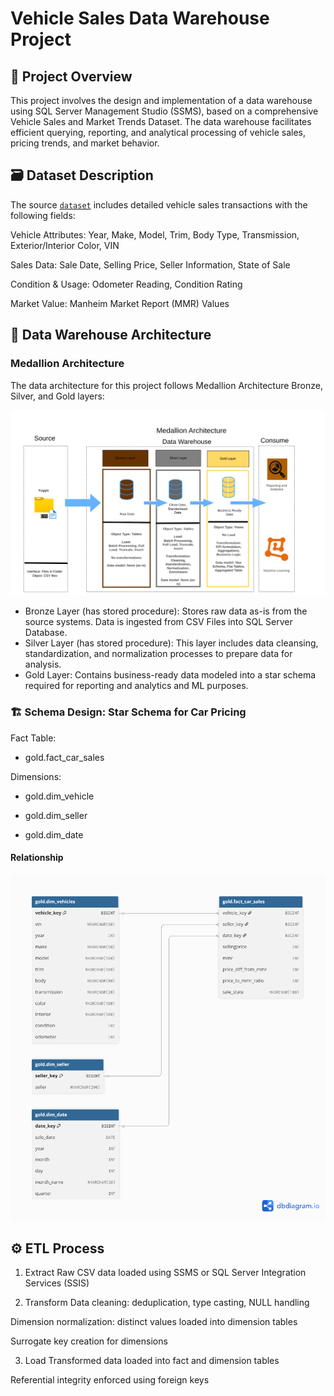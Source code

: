 # Vehicle Sales Data Warehouse Project

## 📌 Project Overview
This project involves the design and implementation of a data warehouse using SQL Server Management Studio (SSMS), based on a comprehensive Vehicle Sales and Market Trends Dataset. The data warehouse facilitates efficient querying, reporting, and analytical processing of vehicle sales, pricing trends, and market behavior.

## 🗃️ Dataset Description
The source [`dataset`](https://www.kaggle.com/datasets/syedanwarafridi/vehicle-sales-data) includes detailed vehicle sales transactions with the following fields:

Vehicle Attributes: Year, Make, Model, Trim, Body Type, Transmission, Exterior/Interior Color, VIN

Sales Data: Sale Date, Selling Price, Seller Information, State of Sale

Condition & Usage: Odometer Reading, Condition Rating

Market Value: Manheim Market Report (MMR) Values

## 🧱 Data Warehouse Architecture

### Medallion Architecture

The data architecture for this project follows Medallion Architecture Bronze, Silver, and Gold layers:

![Architecture](assets/architecturediagram.png "Architecture")

* Bronze Layer (has stored procedure): Stores raw data as-is from the source systems. Data is ingested from CSV Files into SQL Server Database.
* Silver Layer (has stored procedure): This layer includes data cleansing, standardization, and normalization processes to prepare data for analysis.
* Gold Layer: Contains business-ready data modeled into a star schema required for reporting and analytics and ML purposes.


### 🏗️ Schema Design: Star Schema for Car Pricing

Fact Table:

* gold.fact_car_sales

Dimensions:

* gold.dim_vehicle

* gold.dim_seller

* gold.dim_date

#### Relationship

![Relationship](assets/starschema.png "Relationship")


## ⚙️ ETL Process
1. Extract
Raw CSV data loaded using SSMS or SQL Server Integration Services (SSIS)

2. Transform
Data cleaning: deduplication, type casting, NULL handling

Dimension normalization: distinct values loaded into dimension tables

Surrogate key creation for dimensions

3. Load
Transformed data loaded into fact and dimension tables

Referential integrity enforced using foreign keys



